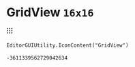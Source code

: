 # GridView `16x16`
<img src="/img/GridView.png" width=16 height=16>

``` CSharp
EditorGUIUtility.IconContent("GridView")
```
```
-3611339562729042634
```
